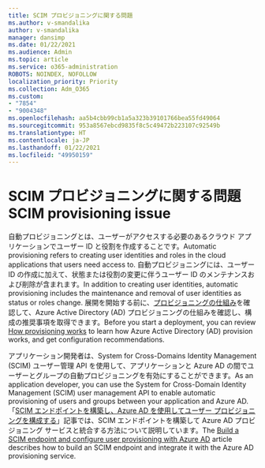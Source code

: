 ```yaml
---
title: SCIM プロビジョニングに関する問題
ms.author: v-smandalika
author: v-smandalika
manager: dansimp
ms.date: 01/22/2021
ms.audience: Admin
ms.topic: article
ms.service: o365-administration
ROBOTS: NOINDEX, NOFOLLOW
localization_priority: Priority
ms.collection: Adm_O365
ms.custom:
- "7854"
- "9004348"
ms.openlocfilehash: aa5b4cbb99cb1a5a323b39101766bea55fd49064
ms.sourcegitcommit: 953a8567ebcd9835f8c5c49472b223107c92549b
ms.translationtype: HT
ms.contentlocale: ja-JP
ms.lasthandoff: 01/22/2021
ms.locfileid: "49950159"
---
```

# <a name="scim-provisioning-issue"></a><span data-ttu-id="eb241-102">SCIM プロビジョニングに関する問題</span><span class="sxs-lookup"><span data-stu-id="eb241-102">SCIM provisioning issue</span></span>

<span data-ttu-id="eb241-103">自動プロビジョニングとは、ユーザーがアクセスする必要のあるクラウド アプリケーションでユーザー ID と役割を作成することです。</span><span class="sxs-lookup"><span data-stu-id="eb241-103">Automatic provisioning refers to creating user identities and roles in the cloud applications that users need access to.</span></span> <span data-ttu-id="eb241-104">自動プロビジョニングには、ユーザー ID の作成に加えて、状態または役割の変更に伴うユーザー ID のメンテナンスおよび削除が含まれます。</span><span class="sxs-lookup"><span data-stu-id="eb241-104">In addition to creating user identities, automatic provisioning includes the maintenance and removal of user identities as status or roles change.</span></span> <span data-ttu-id="eb241-105">展開を開始する前に、[プロビジョニングの仕組み](https://docs.microsoft.com/azure/active-directory/app-provisioning/how-provisioning-works)を確認して、Azure Active Directory (AD) プロビジョニングの仕組みを確認し、構成の推奨事項を取得できます。</span><span class="sxs-lookup"><span data-stu-id="eb241-105">Before you start a deployment, you can review [How provisioning works](https://docs.microsoft.com/azure/active-directory/app-provisioning/how-provisioning-works) to learn how Azure Active Directory (AD) provision works, and get configuration recommendations.</span></span>

<span data-ttu-id="eb241-106">アプリケーション開発者は、System for Cross-Domains Identity Management (SCIM) ユーザー管理 API を使用して、アプリケーションと Azure AD の間でユーザーとグループの自動プロビジョニングを有効にすることができます。</span><span class="sxs-lookup"><span data-stu-id="eb241-106">As an application developer, you can use the System for Cross-Domain Identity Management (SCIM) user management API to enable automatic provisioning of users and groups between your application and Azure AD.</span></span> <span data-ttu-id="eb241-107">「[SCIM エンドポイントを構築し、Azure AD を使用してユーザー プロビジョニングを構成する](https://docs.microsoft.com/azure/active-directory/app-provisioning/use-scim-to-provision-users-and-groups)」記事では、SCIM エンドポイントを構築して Azure AD プロビジョニング サービスと統合する方法について説明しています。</span><span class="sxs-lookup"><span data-stu-id="eb241-107">The [Build a SCIM endpoint and configure user provisioning with Azure AD](https://docs.microsoft.com/azure/active-directory/app-provisioning/use-scim-to-provision-users-and-groups) article describes how to build an SCIM endpoint and integrate it with the Azure AD provisioning service.</span></span>



